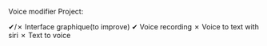 Voice modifier Project:

✔/✗ Interface graphique(to improve)
✔ Voice recording
✗ Voice to text with siri
✗ Text to voice
